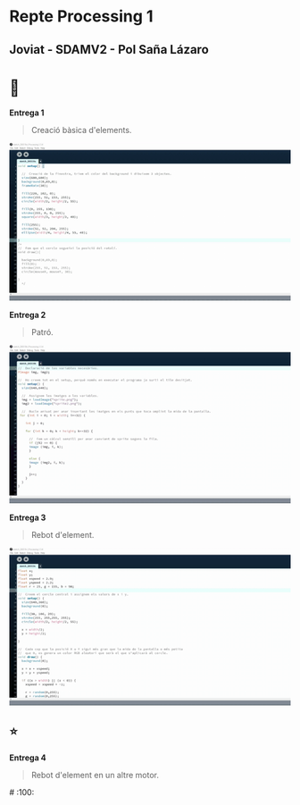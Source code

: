 # Repte Processing 1
## Joviat - SDAMV2 - Pol Saña Lázaro 	

# :frog:

**Entrega 1**

> Creació bàsica d'elements.

![GIF_1](docs/E1.gif)


**Entrega 2**

> Patró.

![GIF_2](docs/E2.gif)


**Entrega 3**

> Rebot d'element.

![GIF_3](docs/E3.gif)

## :star:

**Entrega 4**

> Rebot d'element en un altre motor.

<!--![GIF_3](docs/E3.gif)--!>


# :100:
